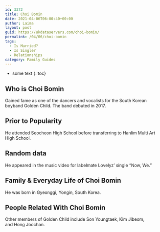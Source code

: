 ```yaml
---
id: 3372
title: Choi Bomin
date: 2021-04-06T06:00:40+00:00
author: Laima
layout: post
guid: https://ukdataservers.com/choi-bomin/
permalink: /04/06/choi-bomin
tags:
  - Is Married?
  - Is Single?
  - Relationships
category: Family Guides
---
```


* some text
{: toc}


## Who is Choi Bomin
                  
                  
                  
Gained fame as one of the dancers and vocalists for the South Korean boyband Golden Child. The band debuted in 2017. 
                  
              
            
              
            
                
                
                
## Prior to Popularity
                  
                  
                  
He attended Seocheon High School before transferring to Hanlim Multi Art High School. 
                  
              
            
              
            
                
                
                
## Random data
                  
                  
                  
He appeared in the music video for labelmate Lovelyz&#8217; single &#8220;Now, We.&#8221; 
                  
              
            
              
            
                
                
                
## Family & Everyday Life of Choi Bomin
                  
                  
                  
He was born in Gyeonggi, Yongin, South Korea. 
                  
              
            
              
            
                
                
                
## People Related With Choi Bomin
                  
                  
                  
Other members of Golden Child include Son Youngtaek, Kim Jibeom, and Hong Joochan. 
                  
              
            
              
            
                
              
            
              
              
            
            
              
            
          
          
          